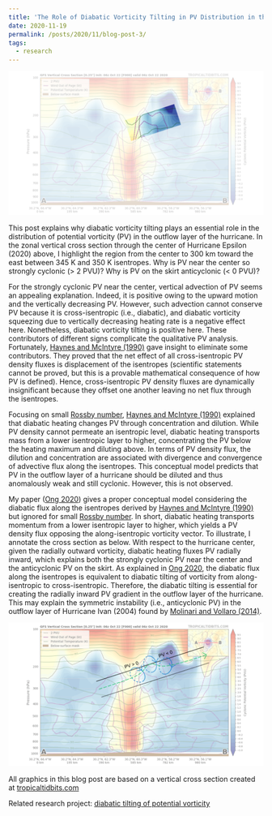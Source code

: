 ```yaml
---
title: 'The Role of Diabatic Vorticity Tilting in PV Distribution in the Outflow Layer of Hurricane Epsilon (2020)'
date: 2020-11-19
permalink: /posts/2020/11/blog-post-3/
tags:
  - research
---
```


<img src='/images/BlogPost3_1.PNG'>

This post explains why diabatic vorticity tilting plays an essential role in the distribution of potential vorticity (PV) in the outflow layer of the hurricane. In the zonal vertical cross section through the center of Hurricane Epsilon (2020) above, I highlight the region from the center to 300 km toward the east between 345 K and 350 K isentropes. Why is PV near the center so strongly cyclonic (> 2 PVU)? Why is PV on the skirt anticyclonic (< 0 PVU)?

For the strongly cyclonic PV near the center, vertical advection of PV seems an appealing explanation. Indeed, it is positive owing to the upward motion and the vertically decreasing PV. However, such advection cannot conserve PV because it is cross-isentropic (i.e., diabatic), and diabatic vorticity squeezing due to vertically decreasing heating rate is a negative effect here. Nonetheless, diabatic vorticity tilting is positive here. These contributors of different signs complicate the qualitative PV analysis. Fortunately, [Haynes and McIntyre (1990)](https://doi.org/10.1175/1520-0469(1990)047<2021:OTCAIT>2.0.CO;2) gave insight to eliminate some contributors. They proved that the net effect of all cross-isentropic PV density fluxes is displacement of the isentropes (scientific statements cannot be proved, but this is a provable mathematical consequence of how PV is defined). Hence, cross-isentropic PV density fluxes are dynamically insignificant because they offset one another leaving no net flux through the isentropes.

Focusing on small [Rossby number](https://en.wikipedia.org/wiki/Rossby_number), [Haynes and McIntyre (1990)](https://doi.org/10.1175/1520-0469(1990)047<2021:OTCAIT>2.0.CO;2) explained that diabatic heating changes PV through concentration and dilution. While PV density cannot permeate an isentropic level, diabatic heating transports mass from a lower isentropic layer to higher, concentrating the PV below the heating maximum and diluting above. In terms of PV density flux, the dilution and concentration are associated with divergence and convergence of advective flux along the isentropes. This conceptual model predicts that PV in the outflow layer of a hurricane should be diluted and thus anomalously weak and still cyclonic. However, this is not observed.

My paper ([Ong 2020](https://hingong.github.io/publication/2020-11-19-paper-title-number-5)) gives a proper conceptual model considering the diabatic flux along the isentropes derived by [Haynes and McIntyre (1990)](https://doi.org/10.1175/1520-0469(1990)047<2021:OTCAIT>2.0.CO;2) but ignored for small [Rossby number](https://en.wikipedia.org/wiki/Rossby_number). In short, diabatic heating transports momentum from a lower isentropic layer to higher, which yields a PV density flux opposing the along-isentropic vorticity vector. To illustrate, I annotate the cross section as below. With respect to the hurricane center, given the radially outward vorticity, diabatic heating fluxes PV radially inward, which explains both the strongly cyclonic PV near the center and the anticyclonic PV on the skirt. As explained in [Ong 2020](https://hingong.github.io/publication/2020-11-19-paper-title-number-5), the diabatic flux along the isentropes is equivalent to diabatic tilting of vorticity from along-isentropic to cross-isentropic. Therefore, the diabatic tilting is essential for creating the radially inward PV gradient in the outflow layer of the hurricane. This may explain the symmetric instability (i.e., anticyclonic PV) in the outflow layer of Hurricane Ivan (2004) found by [Molinari and Vollaro (2014)](https://doi.org/10.1175/JAS-D-14-0117.1).

<img src='/images/BlogPost3_2.PNG'>

All graphics in this blog post are based on a vertical cross section created at [tropicaltidbits.com](https://www.tropicaltidbits.com/)

Related research project: [diabatic tilting of potential vorticity](https://hingong.github.io/portfolio/portfolio-3/)

